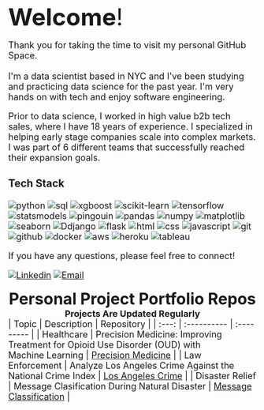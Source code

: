 <font size="8">**Welcome**!</font><br>
<br>
<font size="4">Thank you for taking the time to visit my personal GitHub Space. <br>
<br>
I'm a data scientist based in NYC and I've been studying and practicing data science for the past year.  I'm very hands on with tech and enjoy software engineering. 

Prior to data science, I worked in high value b2b tech sales, where I have 18 years of experience.  I specialized in helping early stage companies scale into complex markets. I was part of 6 different teams that successfully reached their expansion goals.

### Tech Stack
![python](https://img.shields.io/badge/-Python-3776AB?logo=python&logoColor=white)
![sql](https://img.shields.io/badge/-SQL-4479A1?logo=MySQL&logoColor=white)
![xgboost](https://img.shields.io/badge/-xgboost-yellowgreen)
![scikit-learn](https://img.shields.io/badge/-scikit--learn-F7931E?logo=scikit-learn&logoColor=white)
![tensorflow](https://img.shields.io/badge/-TensorFlow-FF6F00?logo=TensorFlow&logoColor=white)
![statsmodels](https://img.shields.io/badge/-statsmodels-blueviolet)
![pingouin](https://img.shields.io/badge/-pingouin-orange)
![pandas](https://img.shields.io/badge/-pandas-150458?logo=pandas&logoColor=white)
![numpy](https://img.shields.io/badge/-numpy-013243?logo=numpy&logoColor=white)
![matplotlib](https://img.shields.io/badge/-matplotlib-3b5998?logo=matplotlib&logoColor=white)
![seaborn](https://img.shields.io/badge/-seaborn-9cf)
![Ddjango](https://img.shields.io/badge/-Django-092E20?logo=Django&logoColor=white)
![flask](https://img.shields.io/badge/-Flask-000000?logo=Flask&logoColor=white)
![html](https://img.shields.io/badge/-HTML-E34F26?logo=html5&logoColor=white)
![css](https://img.shields.io/badge/-CSS-1572B6?logo=css3&logoColor=white)
![javascript](https://img.shields.io/badge/-JavaScript-F7DF1E?logo=javascript&logoColor=black)
![git](https://img.shields.io/badge/-Git-F05032?logo=git&logoColor=white)
![github](https://img.shields.io/badge/-GitHub-181717?logo=github&logoColor=white)
![docker](https://img.shields.io/badge/-Docker-2496ED?logo=docker&logoColor=white)
![aws](https://img.shields.io/badge/-AWS-232F3E?logo=amazon-aws&logoColor=white)
![heroku](https://img.shields.io/badge/-Heroku-430098?logo=heroku&logoColor=white)
![tableau](https://img.shields.io/badge/-Tableau-E97627?logo=tableau&logoColor=white)


If you have any questions, please feel free to connect!  

[![Linkedin](https://img.shields.io/badge/-LinkedIn-blue?style=flat&logo=Linkedin&logoColor=white)](https://www.linkedin.com/in/danherman/)
[![Email](https://img.shields.io/badge/Email-%23D14836.svg?&style=for-the-badge&logo=Gmail&logoColor=white)](mailto:dan.herman@me.com)

<font size="6"><b><center>Personal Project Portfolio Repos</center></b></font>
<font size="4"><b><center>Projects Are Updated Regularly</center></b></font>
| Topic | Description | Repository |
| :---: | :---------- | :--------- | 
| Healthcare | Precision Medicine: Improving Treatment for Opioid Use Disorder (OUD) with Machine Learning | [Precision Medicine](https://github.com/DanHerman212/precision_medicine) | 
| Law Enforcement | Analyze Los Angeles Crime Against the National Crime Index | [Los Angeles Crime](https://github.com/DanHerman212/los_angeles_crime) |
| Disaster Relief | Message Clasification During Natural Disaster | [Message Classification](https://github.com/DanHerman212/nlp_project)  |
